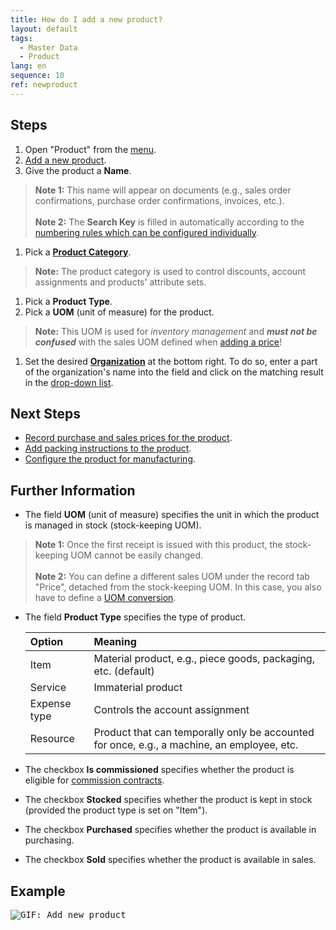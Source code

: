 ```yaml
---
title: How do I add a new product?
layout: default
tags:
  - Master Data
  - Product
lang: en
sequence: 10
ref: newproduct
---
```


## Steps
1. Open "Product" from the [menu](Menu).
1. [Add a new product](New_Record_Window).
1. Give the product a **Name**.
 >**Note 1:** This name will appear on documents (e.g., sales order confirmations, purchase order confirmations, invoices, etc.).<br><br>
 >**Note 2:** The **Search Key** is filled in automatically according to the [numbering rules which can be configured individually](Define_new_doc_sequence).

1. Pick a [**Product Category**](NewProductCategory).
 >**Note:** The product category is used to control discounts, account assignments and products' attribute sets.

1. Pick a **Product Type**.
1. Pick a **UOM** (unit of measure) for the product.
 >**Note:** This UOM is used for *inventory management* and ***must not be confused*** with the sales UOM defined when [adding a price](ProductPrice)!

1. Set the desired [**Organization**](Org_add_new_organization) at the bottom right. To do so, enter a part of the organization's name into the field and click on the matching result in the <a href="Keyboard_shortcuts_reference#dropdown" title="Dynamic Search Box (Autocompletion)">drop-down list</a>.

## Next Steps
- [Record purchase and sales prices for the product](ProductPrice).
- [Add packing instructions to the product](CU-TU_Allocation).
- [Configure the product for manufacturing](Product_planning).

## Further Information
- The field **UOM** (unit of measure) specifies the unit in which the product is managed in stock (stock-keeping UOM).
 >**Note 1:** Once the first receipt is issued with this product, the stock-keeping UOM cannot be easily changed.<br><br>
 >**Note 2:** You can define a different sales UOM under the record tab "Price", detached from the stock-keeping UOM. In this case, you also have to define a [UOM conversion](Convert_UOMs).

- The field **Product Type** specifies the type of product.

  | Option | Meaning |
  | :--- | :--- |
  | Item | Material product, e.g., piece goods, packaging, etc. (default) |
  | Service | Immaterial product |
  | Expense type | Controls the account assignment |
  | Resource | Product that can temporally only be accounted for once, e.g., a machine, an employee, etc. |

- The checkbox **Is commissioned** specifies whether the product is eligible for [commission contracts](Create_commission_contract).
- The checkbox **Stocked** specifies whether the product is kept in stock (provided the product type is set on "Item").
- The checkbox **Purchased** specifies whether the product is available in purchasing.
- The checkbox **Sold** specifies whether the product is available in sales.

## Example
<kbd><img src="assets/NewProduct.gif" alt="GIF: Add new product"></kbd>
